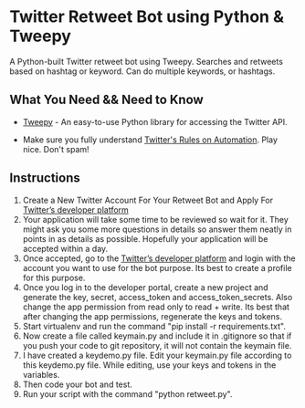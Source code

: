 # Twitter Retweet Bot using Python & Tweepy
A Python-built Twitter retweet bot using Tweepy. Searches and retweets based on hashtag or keyword. Can do multiple keywords, or hashtags.

What You Need && Need to Know
----------

* [Tweepy](http://www.tweepy.org/) - An easy-to-use Python library for accessing the Twitter API.

* Make sure you fully understand [Twitter's Rules on Automation](https://support.twitter.com/articles/76915). Play nice. Don't spam!

Instructions
----------

1. Create a New Twitter Account For Your Retweet Bot and Apply For [Twitter’s developer platform](https://developer.twitter.com/en)
2. Your application will take some time to be reviewed so wait for it. They might ask you some more questions in details so answer them neatly in points in as details as possible. Hopefully your application will be accepted within a day.
3. Once accepted, go to the [Twitter’s developer platform](https://developer.twitter.com/en) and login with the account you want to use for the bot purpose. Its best to create a profile for this purpose.
4. Once you log in to the developer portal, create a new project and generate the key, secret, access_token and access_token_secrets. Also change the app permission from read only to read + write. Its best that after changing the app permissions, regenerate the keys and tokens.
5. Start virtualenv and run the command "pip install -r requirements.txt".
6. Now create a file called keymain.py and include it in .gitignore so that if you push your code to git repository, it will not contain the keymain file.
7. I have created a keydemo.py file. Edit your keymain.py file according to this keydemo.py file. While editing, use your keys and tokens in the variables.
8. Then code your bot and test.
9. Run your script with the command "python retweet.py".